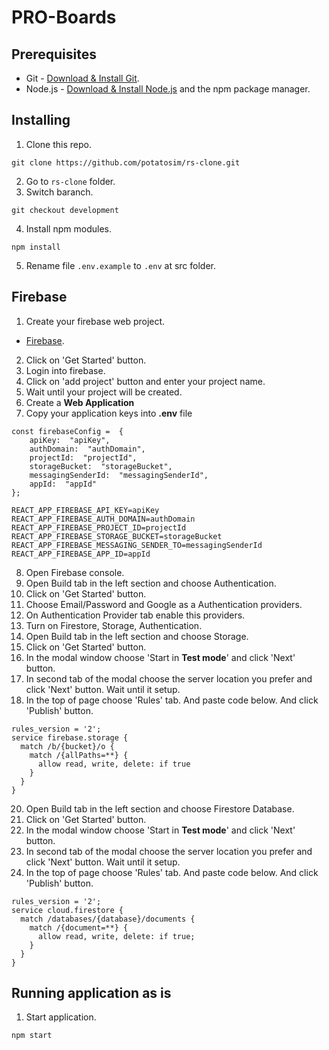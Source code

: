 # PRO-Boards

## Prerequisites

- Git - [Download & Install Git](https://git-scm.com/downloads).
- Node.js - [Download & Install Node.js](https://nodejs.org/en/download/) and the npm package manager.

## Installing

1. Clone this repo.

```
git clone https://github.com/potatosim/rs-clone.git
```

2. Go to `rs-clone` folder.
3. Switch baranch.

```
git checkout development
```

4. Install npm modules.

```
npm install
```

5. Rename file `.env.example` to `.env` at src folder.

## Firebase

1. Create your firebase web project.

- [Firebase](https://firebase.google.com/).

2. Click on 'Get Started' button.
3. Login into firebase.
4. Click on 'add project' button and enter your project name.
5. Wait until your project will be created.
6. Create a **Web Application**
7. Copy your application keys into **.env** file

```
const firebaseConfig =  {
	apiKey:  "apiKey",
	authDomain:  "authDomain",
	projectId:  "projectId",
	storageBucket:  "storageBucket",
	messagingSenderId:  "messagingSenderId",
	appId:  "appId"
};

REACT_APP_FIREBASE_API_KEY=apiKey
REACT_APP_FIREBASE_AUTH_DOMAIN=authDomain
REACT_APP_FIREBASE_PROJECT_ID=projectId
REACT_APP_FIREBASE_STORAGE_BUCKET=storageBucket
REACT_APP_FIREBASE_MESSAGING_SENDER_TO=messagingSenderId
REACT_APP_FIREBASE_APP_ID=appId
```

8. Open Firebase console.
9. Open Build tab in the left section and choose Authentication.
10. Click on 'Get Started' button.
11. Choose Email/Password and Google as a Authentication providers.
12. On Authentication Provider tab enable this providers.
13. Turn on Firestore, Storage, Authentication.
14. Open Build tab in the left section and choose Storage.
15. Click on 'Get Started' button.
16. In the modal window choose 'Start in **Test mode**' and click 'Next' button.
17. In second tab of the modal choose the server location you prefer and click 'Next' button. Wait until it setup.
18. In the top of page choose 'Rules' tab. And paste code below. And click 'Publish' button.

```
rules_version = '2';
service firebase.storage {
  match /b/{bucket}/o {
    match /{allPaths=**} {
      allow read, write, delete: if true
    }
  }
}
```

20. Open Build tab in the left section and choose Firestore Database.
21. Click on 'Get Started' button.
22. In the modal window choose 'Start in **Test mode**' and click 'Next' button.
23. In second tab of the modal choose the server location you prefer and click 'Next' button. Wait until it setup.
24. In the top of page choose 'Rules' tab. And paste code below. And click 'Publish' button.

```
rules_version = '2';
service cloud.firestore {
  match /databases/{database}/documents {
    match /{document=**} {
      allow read, write, delete: if true;
    }
  }
}
```

## Running application as is

1. Start application.

```
npm start
```
